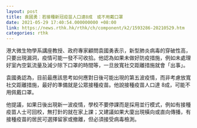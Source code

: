 ```yaml
---
layout: post
title: 袁國勇︰若接種新冠疫苗人口達8成　或不用戴口罩
date: 2021-05-29 17:40:54.000000000 +08:00
link: https://news.rthk.hk/rthk/ch/component/k2/1593286-20210529.htm
categories: rthk
---
```


港大微生物學系講座教授、政府專家顧問袁國勇表示，新型肺炎病毒的穿破性高，只要出現漏洞，疫情可能一發不可收拾。他認為如果未做好防疫措施，例如未處理好室內空氣流量及減少除下口罩的時間等，一旦放寬社交距離措施就會「出事」。

袁國勇認為，目前最應該思考如何應對日後可能出現的第五波疫情，而非考慮放寬社交距離措施，最好的準備就是公眾接種疫苗。他說接種疫苗人口達 8成，可能不用佩戴口罩。

他提議，如果日後出現新一波疫情，學校不要停課而是採用並行模式，例如有接種疫苗人士可回校，無打針的就在家上課；又建議如果大廈出現橫向或直向傳播，有接種疫苗的居民可選擇留家或撤離，但必須接受病毒檢測。
